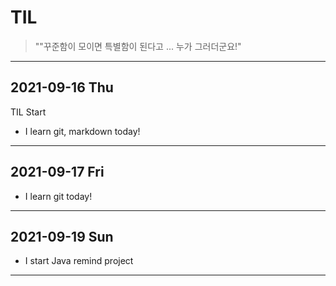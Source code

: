 # TIL

> ""꾸준함이 모이면 특별함이 된다고 ... 누가 그러더군요!"

---

## 2021-09-16 Thu

TIL Start

- I learn git, markdown today!

---

## 2021-09-17 Fri

- I learn git today!

---

## 2021-09-19 Sun

- I start Java remind project

---

